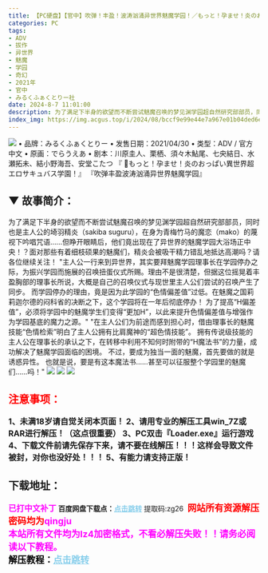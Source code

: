 ```yaml
---
title: 【PC硬盘】【官中】吹弹！丰盈！波涛汹涌异世界魅魔学园！／もっと！孕ませ！炎のおっぱい異世界超エロサキュバス学園！
categories: PC
tags:
- ADV
- 拔作
- 异世界
- 魅魔
- 学园
- 奇幻
- 2021年
- 官中
- みるくふぁくとりー社
date: 2024-8-7 11:01:00
description: 为了满足下半身的欲望而不断尝试魅魔召唤的梦见渊学园超自然研究部部员，同时也是主人公的埼羽精炎（sakiba suguru），在身为青梅竹马的魔恋（mako）的蔑视下吟唱咒语……但睁开眼睛后，他们竟出现在了异世界的魅魔学园大浴场正中央！？面对那些有着细枝硕果的魅魔们，精炎会被吸干精力错乱地抵达高潮吗？请各位继续关注！
index_img: https://img.acgus.top/i/2024/08/bccf9e99e44e7a967e01b04ded6e1d4c.webp
---
```

![](https://img.acgus.top/i/2024/08/bccf9e99e44e7a967e01b04ded6e1d4c.webp)
• 品牌：みるくふぁくとりー
• 发售日期：2021/04/30
• 类型：ADV / 官方中文
• 原画：でらうえあ
• 剧本：川原圭人、栗栖、須々木鮎尾、七央結日、水瀬拓未、結小野海吾、安堂こたつ
『 🔗もっと！孕ませ！炎のおっぱい異世界超エロサキュバス学園！』
『吹弹丰盈波涛汹涌异世界魅魔学园』


## ▼ 故事简介：
为了满足下半身的欲望而不断尝试魅魔召唤的梦见渊学园超自然研究部部员，同时也是主人公的埼羽精炎（sakiba suguru），在身为青梅竹马的魔恋（mako）的蔑视下吟唱咒语……但睁开眼睛后，他们竟出现在了异世界的魅魔学园大浴场正中央！？面对那些有着细枝硕果的魅魔们，精炎会被吸干精力错乱地抵达高潮吗？请各位继续关注！
"主人公一行来到异世界，其实要拜魅魔学园理事长在学园停办之际，为振兴学园而施展的召唤扭蛋仪式所赐。理由不是很清楚，但据这位摇晃着丰盈胸部的理事长所说，大概是自己的召唤仪式与现世里主人公们尝试的召唤产生了同步。
而学园停办的理由，竟是因为此学园的“色情偏差值”过低。在魅魔之国莉莉迦尔德的闷科省的决断之下，这个学园将在一年后彻底停办！
为了提高“H偏差值”，必须将学园中的魅魔学生们变得“更加H”，以此来提升色情偏差值与增强作为学园基底的魔力之源。"
"在主人公们为前途而感到担心时，借由理事长的魅魔技能“色情检索”明白了主人公拥有比肩魔神的“超色情技能”。
拥有传说级技能的主人公在理事长的承认之下，在转移中利用不知何时附带的“H魔法书”的力量，成功解决了魅魔学园面临的困境。
不过，要成为独当一面的魅魔，首先要做的就是诱惑异性。
也就是说，要是有这本魔法书……甚至可以征服整个学园里的魅魔们……吗！" 
![](https://img.acgus.top/i/2024/08/927024edae78fb42266ea2eaf7c5df36.webp)
![](https://img.acgus.top/i/2024/08/bee9f55b4824fff2489b35578cdb6e32.webp)
![](https://img.acgus.top/i/2024/08/2f36fc6c0917e3b7c2d039b8db3db6c7.webp)







## <font color=#FF0000 >注意事项：</font>
<font size=3><b>1、未满18岁请自觉关闭本页面！
2、请用专业的解压工具win_7Z或RAR进行解压！（这点很重要）
3、PC双击『Loader.exe』运行游戏
4、下载文件前请先保存下来，请不要在线解压！！！这样会导致文件被封，对你也没好处！！！
5、有能力请支持正版！</b></font>

## 下载地址：
<font color=#FF00FF size=3><b>已打中文补丁</b></font>
<b>百度网盘下载点：</b><a href="https://pan.baidu.com/s/1KZ7H4HoyQXLjqeTbR3SRpQ?pwd=zg26" style="color: #87CEEB;"><b>点击跳转</b></a> 提取码:zg26
<a style="padding: 0" href="https://post.qingju.org/AD/"><img style="max-width:100%" src="https://img.acgus.top/i/2024/07/478f689b8021d8d499ab43d21acf137a.gif" alt=""></a>
<b><font color=#FF0000 size=4>网站所有资源解压密码均为</b></font><b><font color=#FF00FF size=4>qingju</font><font color=#FF0000 ></font></b><br><b><font color=#FF00FF size=4>本站所有文件均为lz4加密格式，不看必解压失败！！请务必阅读以下教程。</b></font><br><b><font color=#000 size=4>解压教程：</b><a href="https://post.qingju.org/tutorial/000/" style="color: #87CEEB;"><b>点击跳转</b></a>